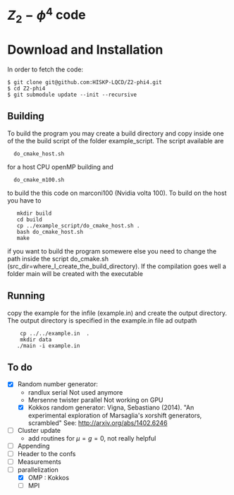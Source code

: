 # $Z_2-\phi^4$ code 

# Download and Installation

In order to fetch the code:
```
$ git clone git@github.com:HISKP-LQCD/Z2-phi4.git
$ cd Z2-phi4
$ git submodule update --init --recursive
``` 
## Building

To build the program you may create a build directory and copy inside one of the the build script  of the folder example_script. The script available are
```
  do_cmake_host.sh
```
for a host CPU openMP building and
```
  do_cmake_m100.sh
```
to build the this code on marconi100 (Nvidia volta 100).
To build on the host you have to 

```
   mkdir build
   cd build
   cp ../example_script/do_cmake_host.sh .
   bash do_cmake_host.sh
   make
```
if you want to build the program somewere else you need to change the path inside the script do_cmake.sh (src_dir=where_I_create_the_build_directory).
If the compilation goes well a folder main will be created with the executable

## Running 

copy the example for the infile (example.in) and create the output directory. The output directory is specified in the example.in file ad  outpath
```
    cp ../../example.in  .
    mkdir data
   ./main -i example.in
```

## To do
 - [x] Random number generator: 
    -  randlux serial Not used anymore
    -  Mersenne twister parallel Not working on GPU
    - [x] Kokkos random generator: Vigna, Sebastiano (2014). "An
      experimental exploration of Marsaglia's xorshift generators, scrambled" See:
      http://arxiv.org/abs/1402.6246
 - [ ] Cluster update
   - add routines for $\mu=g=0$, not really helpful
 - [ ] Appending
 - [ ] Header to the confs
 - [ ] Measurements
 - [ ] parallelization 
   - [x] OMP : Kokkos 
   - [ ] MPI 
